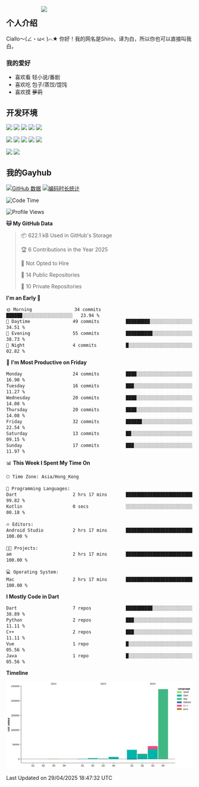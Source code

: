 <img align='right' src='https://img2.moeblog.vip/images/eCva.png' width='410px'>

## 个人介绍
Ciallo～(∠・ω< )⌒★ 你好！我的网名是Shiro，译为白，所以你也可以直接叫我白。

### 我的爱好

* 喜欢看 轻小说/番剧
* 喜欢吃 包子/蒸饺/馄饨
* 喜欢摸 ~~萝莉~~

## 开发环境
[![](https://img.shields.io/badge/Windows-11-blue?style=flat-square&logo=windows&logoColor=white)](https://www.microsoft.com/windows/get-windows-11)
[![](https://img.shields.io/badge/Macos-Sonoma-black?style=flat-square&logo=apple&logoColor=white)](https://www.apple.com/hk/en/macos/sonoma/)
[![](https://img.shields.io/badge/Debian-12-d0024d?style=flat-square&logo=debian&logoColor=white)](https://www.debian.org/)
[![](https://img.shields.io/badge/AlmaLinux-9-0f4266?style=flat-square&logo=almalinux&logoColor=white)](https://almalinux.org/)
[![](https://img.shields.io/badge/Windows%20Server-2012-blue?style=flat-square&logo=windows&logoColor=white)](https://www.microsoft.com/windows-server)

[![](https://img.shields.io/badge/Vivobook-PRO_16-f45a00?style=flat-square&logo=RepublicofGamers&logoColor=white)](https://www.asus.com.cn/laptops/for-creators/vivobook/vivobook-pro-16-oled-k6602/)
[![](https://img.shields.io/badge/Mac_Studio-M1_Max-black?style=flat-square&logo=apple&logoColor=white)](https://www.apple.com/hk/en/mac-studio/)
[![](https://img.shields.io/badge/Mi-MIX4-f45a00?style=flat-square&logo=xiaomi&logoColor=white)](https://www.mi.com/)
[![](https://img.shields.io/badge/SONY-WF1000XM4-f3c74a?style=flat-square)](https://www.sony.com.hk/zh/headphones/products/wf-1000xm4)
[![](https://img.shields.io/badge/Yubikey-5_NFC-9bc930?style=flat-square&logo=yubico&logoColor=9bc930)](https://www.yubico.com/hk/product/yubikey-5-nfc/)

[![](https://img.shields.io/badge/IDE-Visual_Studio_Code-blue?style=flat-square&logo=visual-studio-code&logoColor=white)](https://code.visualstudio.com/)
[![](https://img.shields.io/badge/IDE-JetBrains-black?style=flat-square&logo=jetbrains&logoColor=white)](https://code.visualstudio.com/)
## 我的Gayhub
[![GitHub 数据](https://github-readme-stats.vercel.app/api?username=verymoe)]()
[![编码时长统计](https://github-readme-stats.vercel.app/api/wakatime?username=shiro)]()

<!--START_SECTION:waka-->
![Code Time](http://img.shields.io/badge/Code%20Time-621%20hrs%2051%20mins-blue)

![Profile Views](http://img.shields.io/badge/Profile%20Views-1-blue)

**🐱 My GitHub Data** 

> 📦 622.1 kB Used in GitHub's Storage 
 > 
> 🏆 6 Contributions in the Year 2025
 > 
> 🚫 Not Opted to Hire
 > 
> 📜 14 Public Repositories 
 > 
> 🔑 10 Private Repositories 
 > 
**I'm an Early 🐤** 

```text
🌞 Morning                34 commits          ██████░░░░░░░░░░░░░░░░░░░   23.94 % 
🌆 Daytime                49 commits          █████████░░░░░░░░░░░░░░░░   34.51 % 
🌃 Evening                55 commits          ██████████░░░░░░░░░░░░░░░   38.73 % 
🌙 Night                  4 commits           █░░░░░░░░░░░░░░░░░░░░░░░░   02.82 % 
```
📅 **I'm Most Productive on Friday** 

```text
Monday                   24 commits          ████░░░░░░░░░░░░░░░░░░░░░   16.90 % 
Tuesday                  16 commits          ███░░░░░░░░░░░░░░░░░░░░░░   11.27 % 
Wednesday                20 commits          ████░░░░░░░░░░░░░░░░░░░░░   14.08 % 
Thursday                 20 commits          ████░░░░░░░░░░░░░░░░░░░░░   14.08 % 
Friday                   32 commits          ██████░░░░░░░░░░░░░░░░░░░   22.54 % 
Saturday                 13 commits          ██░░░░░░░░░░░░░░░░░░░░░░░   09.15 % 
Sunday                   17 commits          ███░░░░░░░░░░░░░░░░░░░░░░   11.97 % 
```


📊 **This Week I Spent My Time On** 

```text
🕑︎ Time Zone: Asia/Hong_Kong

💬 Programming Languages: 
Dart                     2 hrs 17 mins       █████████████████████████   99.82 % 
Kotlin                   0 secs              ░░░░░░░░░░░░░░░░░░░░░░░░░   00.18 % 

🔥 Editors: 
Android Studio           2 hrs 17 mins       █████████████████████████   100.00 % 

🐱‍💻 Projects: 
am                       2 hrs 17 mins       █████████████████████████   100.00 % 

💻 Operating System: 
Mac                      2 hrs 17 mins       █████████████████████████   100.00 % 
```

**I Mostly Code in Dart** 

```text
Dart                     7 repos             ██████████░░░░░░░░░░░░░░░   38.89 % 
Python                   2 repos             ███░░░░░░░░░░░░░░░░░░░░░░   11.11 % 
C++                      2 repos             ███░░░░░░░░░░░░░░░░░░░░░░   11.11 % 
Vue                      1 repo              █░░░░░░░░░░░░░░░░░░░░░░░░   05.56 % 
Java                     1 repo              █░░░░░░░░░░░░░░░░░░░░░░░░   05.56 % 
```



**Timeline**

![Lines of Code chart](https://raw.githubusercontent.com/verymoe/verymoe/main/assets/bar_graph.png)


 Last Updated on 29/04/2025 18:47:32 UTC
<!--END_SECTION:waka-->
